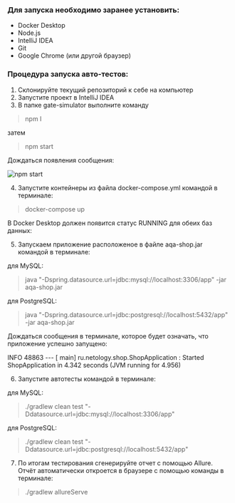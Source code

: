 ### Для запуска необходимо заранее установить:
* Docker Desktop
* Node.js
* IntelliJ IDEA
* Git
* Google Chrome (или другой браузер)

### Процедура запуска авто-тестов:
1. Склонируйте текущий репозиторий к себе на компьютер
2. Запустите проект в IntelliJ IDEA
3. В папке gate-simulator выполните команду
> npm I

затем
>npm start

Дождаться появления сообщения:

![npm start](https://drive.google.com/uc?export=view&id=1zuibSSjAhKFtZirvmsu71DPNHjXB1eOK)

4. Запустите контейнеры из файла docker-compose.yml командой в терминале:
>docker-compose up

В Docker Desktop должен появится статус RUNNING для обеих баз данных:


5.  Запускаем приложение расположеное в файле aqa-shop.jar командой в терминале:

для MySQL:

>java "-Dspring.datasource.url=jdbc:mysql://localhost:3306/app" -jar aqa-shop.jar

для PostgreSQL:

>java "-Dspring.datasource.url=jdbc:postgresql://localhost:5432/app" -jar aqa-shop.jar

Дождаться сообщения в терминале, которое будет означать, что приложение успешно запущено:

INFO 48863 --- [           main] ru.netology.shop.ShopApplication         : Started ShopApplication in 4.342 seconds (JVM running for 4.956)

6. Запустите автотесты командой в терминале:

для MySQL:

>./gradlew clean test "-Ddatasource.url=jdbc:mysql://localhost:3306/app"

для PostgreSQL:

>./gradlew clean test "-Ddatasource.url=jdbc:postgresql://localhost:5432/app"



7. По итогам тестирования сгенерируйте отчет с помощью Allure. Отчёт автоматически откроется в браузере с помощью команды в терминале:

>./gradlew allureServe